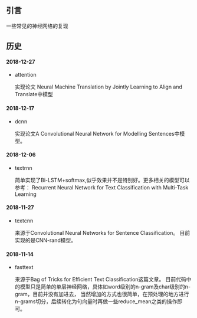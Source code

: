 ## 引言
一些常见的神经网络的复现

## 历史
#### 2018-12-27
* attention

    实现论文 Neural Machine Translation by Jointly Learning to Align and Translate中模型

#### 2018-12-17
* dcnn

    实现论文A Convolutional Neural Network for Modelling Sentences中模型。

#### 2018-12-06
* textrnn

    简单实现了Bi-LSTM+softmax,似乎效果并不是特别好。更多相关的模型可以参考：
    Recurrent Neural Network for Text Classification with Multi-Task Learning
    
#### 2018-11-27
* textcnn

    来源于Convolutional Neural Networks for Sentence Classification。
    目前实现的是CNN-rand模型。
    
#### 2018-11-14
* fasttext

    来源于Bag of Tricks for Efficient Text Classification这篇文章。
    目前代码中的模型只是简单的单层神经网络，具体如word级别的n-gram及char级别的n-gram，目前并没有加进去，
    当然增加的方式也很简单，在预处理的地方进行n-grams切分，后续转化为句向量时再做一些reduce_mean之类的操作即可。
    
